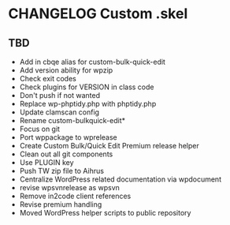 # CHANGELOG Custom .skel

## TBD
* Add in cbqe alias for custom-bulk-quick-edit
* Add version ability for wpzip
* Check exit codes
* Check plugins for VERSION in class code
* Don't push if not wanted
* Replace wp-phptidy.php with phptidy.php
* Update clamscan config
* Rename custom-bulkquick-edit*
* Focus on git
* Port wppackage to wprelease
* Create Custom Bulk/Quick Edit Premium release helper
* Clean out all git components
* Use PLUGIN key
* Push TW zip file to Aihrus
* Centralize WordPress related documentation via wpdocument
* revise wpsvnrelease as wpsvn
* Remove in2code client references
* Revise premium handling
* Moved WordPress helper scripts to public repository
